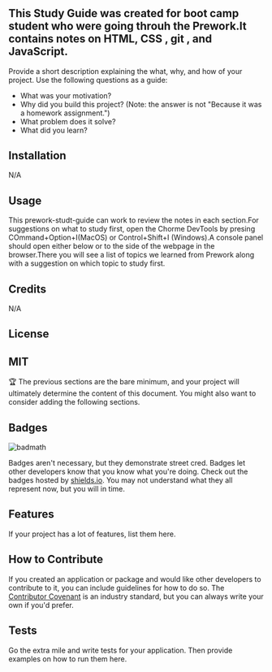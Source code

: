 # <Prework-study-guide>

## This Study Guide was created for boot camp student who were going throuh the Prework.It contains notes on HTML, CSS , git , and JavaScript.

Provide a short description explaining the what, why, and how of your project. Use the following questions as a guide:

- What was your motivation?
- Why did you build this project? (Note: the answer is not "Because it was a homework assignment.")
- What problem does it solve?
- What did you learn?

## Installation

N/A

## Usage

This prework-studt-guide can work to review the notes in each section.For suggestions on what to study first, open the Chorme DevTools by presing COmmand+Option+I(MacOS) or Control+Shift+I (Windows).A console panel should open either below or to the side of the webpage in the browser.There you will see a list of topics we learned from Prework along with a suggestion on which topic to study first.



## Credits

N/A
## License

MIT
---

🏆 The previous sections are the bare minimum, and your project will ultimately determine the content of this document. You might also want to consider adding the following sections.

## Badges

![badmath](https://img.shields.io/github/languages/top/nielsenjared/badmath)

Badges aren't necessary, but they demonstrate street cred. Badges let other developers know that you know what you're doing. Check out the badges hosted by [shields.io](https://shields.io/). You may not understand what they all represent now, but you will in time.

## Features

If your project has a lot of features, list them here.

## How to Contribute

If you created an application or package and would like other developers to contribute to it, you can include guidelines for how to do so. The [Contributor Covenant](https://www.contributor-covenant.org/) is an industry standard, but you can always write your own if you'd prefer.

## Tests

Go the extra mile and write tests for your application. Then provide examples on how to run them here.
